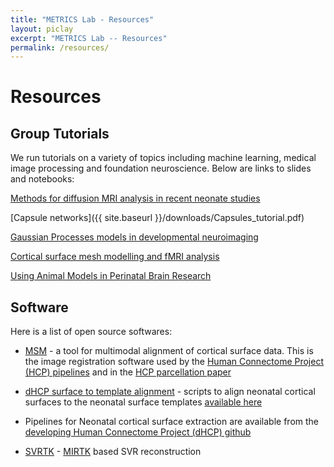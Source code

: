```yaml
---
title: "METRICS Lab - Resources"
layout: piclay
excerpt: "METRICS Lab -- Resources"
permalink: /resources/
---
```


# Resources

## Group Tutorials

We run tutorials on a variety of topics including machine learning, medical image processing and foundation neuroscience. Below are links to slides and notebooks:

[Methods for diffusion MRI analysis in recent neonate studies](https://emckclac-my.sharepoint.com/:b:/g/personal/k1759240_kcl_ac_uk/EYrpr6GOaExMqlHzPhqcAV4BOwzeIe-aNHNYpvCmS9yn8Q?e=4FPZof)

[Capsule networks]({{ site.baseurl }}/downloads/Capsules_tutorial.pdf)

[Gaussian Processes models in developmental neuroimaging​](https://emckclac-my.sharepoint.com/:b:/g/personal/k1644933_kcl_ac_uk/EVyQ_vMFZCtNqR1SwaPG8iIB-LsfMJn7FbOAv2oQnmh_nQ?e=5ya5FD)

[Cortical surface mesh modelling and fMRI analysis](https://emckclac-my.sharepoint.com/:b:/g/personal/k1644933_kcl_ac_uk/Ecu3wd1wJuNNiUx7le43ccoBs6JFQ7FRSnsF3UT5FcQSpA?e=EIWN6g)

[Using Animal Models in Perinatal Brain Research](https://emckclac-my.sharepoint.com/:b:/g/personal/k1644933_kcl_ac_uk/EdPpmeMZpXVNrWTCbqGJR9wBH6IRYfufRvekKGu3WwZ4xA?e=mgUoGb)

## Software

Here is a list of open source softwares:

- [MSM](https://github.com/ecr05/MSM_HOCR) - a tool for multimodal alignment of cortical surface data. This is the image registration software used by the [Human Connectome Project (HCP) pipelines](https://www.humanconnectome.org/software/hcp-mr-pipelines) and in the [HCP parcellation paper](https://www.nature.com/articles/doi%3A10.1038/nature18933)

- [dHCP surface to template alignment](https://github.com/ecr05/dHCP_template_alignment) - scripts to align neonatal cortical surfaces to the neonatal surface templates [available here](https://brain-development.org/brain-atlases/atlases-from-the-dhcp-project/)

- Pipelines for Neonatal cortical surface extraction are available from the [developing Human Connectome Project (dHCP) github ](https://github.com/DevelopingHCP)

- [SVRTK](https://github.com/SVRTK) - [MIRTK](https://github.com/BioMedIA/MIRTK) based SVR reconstruction
